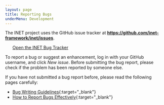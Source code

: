 ```yaml
---
layout: page
title: Reporting Bugs
underMenu: Development
---
```


The INET project uses the GitHub issue tracker at **https://github.com/inet-framework/inet/issues**.

<ul>
<a class="btn btn-primary" href="https://github.com/inet-framework/inet/issues" target="_balnk">Open the INET Bug Tracker</a>
</ul>

To report a bug or suggest an enhancement, log in with your GitHub username, and click *New issue*.
Before submitting the bug report, please check if the problem has been reported by someone else.

If you have not submitted a bug report before, please read the following pages carefully:

*   [Bug Writing Guidelines][2]{:target="_blank"}
*   [How to Report Bugs Effectively][3]{:target="_blank"}

 [2]: https://bugs.eclipse.org/bugs/page.cgi?id=bug-writing.html
 [3]: http://www.chiark.greenend.org.uk/%7Esgtatham/bugs.html

